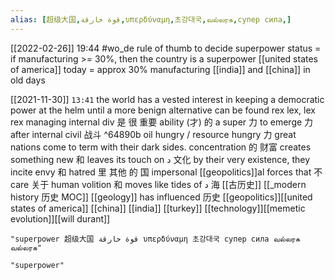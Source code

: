 ```yaml
---
alias: [超级大国,قوة خارقة,υπερδύναμη,초강대국,வல்லரசு,супер сила,]
---
```



[[2022-02-26]] 19:44
#wo_de rule of thumb to decide superpower status = if manufacturing >= 30%, then the country is a superpower
[[united states of america]] today = approx 30% manufacturing
[[india]] and [[china]] in old days

[[2021-11-30]]  `13:41`
the world has a vested interest in keeping a democratic power at the helm until a more benign alternative can be found
rex lex, lex rex
managing internal div 是 很 重要
ability (才) 的 a super 力 to emerge 力 after internal civil 战斗 ^64890b
oil hungry / resource hungry 力
great nations come to term with their dark sides.
concentration 的 财富 creates something new 和 leaves its touch on د 文化
by their very existence, they incite envy 和 hatred 里 其他 的 国
impersonal [[geopolitics]]al forces that 不 care 关于 human volition 和 moves like tides of د 海 
[[古历史]]
[[_modern history 历史 MOC]]
[[geology]] has influenced 历史
[[geopolitics]][[united states of america]] [[china]] [[india]] [[turkey]]
[[technology]][[memetic evolution]][[will durant]]

```query 2021-10-01 16:22
"superpower 超级大国 قوة خارقة υπερδύναμη 초강대국 супер сила வல்லரசு வல்லரசு"
```

```query 2021-10-01 16:22
"superpower"
```